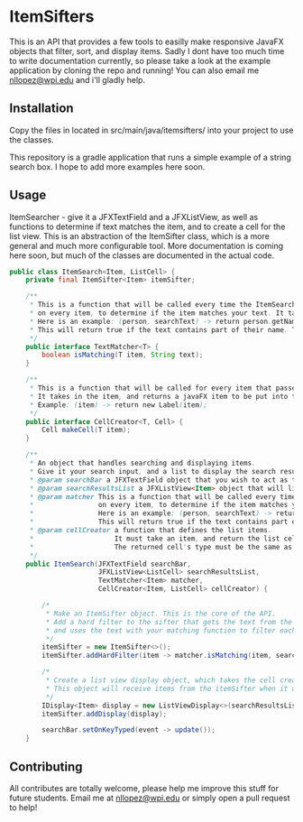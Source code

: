 # ItemSifters

This is an API that provides a few tools to easilly make responsive JavaFX objects that filter, sort, and display items.
Sadly I dont have too much time to write documentation currently, so please take a look at the example application by cloning the repo and running!
You can also email me nllopez@wpi.edu and i'll gladly help.

## Installation

Copy the files in located in src/main/java/itemsifters/ into your project to use the classes.

This repository is a gradle application that runs a simple example of a string search box.
I hope to add more examples here soon.

## Usage

ItemSearcher - give it a JFXTextField and a JFXListView, as well as functions to determine if text matches the item, and to create a cell for the list view.
This is an abstraction of the ItemSifter class, which is a more general and much more configurable tool.
More documentation is coming here soon, but much of the classes are documented in the actual code.
```java
public class ItemSearch<Item, ListCell> {
    private final ItemSifter<Item> itemSifter;

    /**
     * This is a function that will be called every time the ItemSearch updates. The machine will run this function
     * on every item, to determine if the item matches your text. It takes an item, and the search text.
     * Here is an example: (person, searchText) -> return person.getName().contains(searchText)
     * This will return true if the text contains part of their name. This example is case sensitive!
     */
    public interface TextMatcher<T> {
        boolean isMatching(T item, String text);
    }

    /**
     * This is a function that will be called for every item that passes the filters and is ready to be displayed.
     * It takes in the item, and returns a javaFX item to be put into the list view.
     * Example: (item) -> return new Label(item);
     */
    public interface CellCreator<T, Cell> {
        Cell makeCell(T item);
    }

    /**
     * An object that handles searching and displaying items.
     * Give it your search input, and a list to display the search results.
     * @param searchBar a JFXTextField object that you wish to act as the search bar.
     * @param searchResultsList a JFXListView<Item> object that will list the search results and allow selection.
     * @param matcher This is a function that will be called every time the ItemSearch updates. The machine will run this function
     *                on every item, to determine if the item matches your text. It takes an item, and the search text.
     *                Here is an example: (person, searchText) -> return person.getName().contains(searchText)
     *                This will return true if the text contains part of their name. This example is case sensitive!
     * @param cellCreator a function that defines the list items.
     *                    It must take an item, and return the list cell.
     *                    The returned cell's type must be the same as the cells of the ListView you are using.
     */
    public ItemSearch(JFXTextField searchBar,
                      JFXListView<ListCell> searchResultsList,
                      TextMatcher<Item> matcher,
                      CellCreator<Item, ListCell> cellCreator) {

        /*
         * Make an ItemSifter object. This is the core of the API.
         * Add a hard filter to the sifter that gets the text from the search bar,
         * and uses the text with your matching function to filter each item.
         */
        itemSifter = new ItemSifter<>();
        itemSifter.addHardFilter(item -> matcher.isMatching(item, searchBar.getText()));

        /*
         * Create a list view display object, which takes the cell creator.
         * This object will receive items from the itemSifter when it updates, and display them.
         */
        IDisplay<Item> display = new ListViewDisplay<>(searchResultsList, cellCreator::makeCell);
        itemSifter.addDisplay(display);

        searchBar.setOnKeyTyped(event -> update());
    }

```

## Contributing
All contributes are totally welcome, please help me improve this stuff for future students. Email me at nllopez@wpi.edu or simply open a pull request to help!


